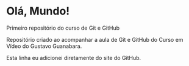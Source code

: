 # Olá, Mundo!
 Primeiro repositório do curso de Git e GitHub

Repositório criado ao acompanhar a aula de Git e GitHub do Curso em Vídeo do Gustavo Guanabara.

Esta linha eu adicionei diretamente do site do GitHub.
